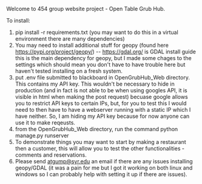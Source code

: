 Welcome to 454 group website project - Open Table Grub Hub.

To install:

1. pip install -r requirements.txt (you may want to do this in a virtual environment there are many dependencies)
2. You may need to install additional stuff for geopy (found here https://pypi.org/project/geopy/) -- https://gdal.org/ is GDAL install guide this is the main dependency for geopy, but I made some chages to the settings which should mean you don't have to have trouble here but haven't tested installing on a fresh system. 
3. put .env file submitted to blackboard in OpenGrubHub_Web directory. This contains my API key. This wouldn't be necessary to hide in production (and in fact is not able to be when using googles API, it is visible in html when making the post request) becuase google allows you to restrict API keys to certain IPs, but, for you to test this I would need to then have to have a webserver running with a static IP which I have neither. So, I am hiding my API key because for now anyone can use it to make reqeusts. 
4. from the OpenGrubHub_Web directory, run the command python manage.py runserver
5. To demonstrate things you may want to start by making a restaurant then a customer, this will allow you to test the other functionalities - comments and reservations.
6. Please send atgump@syr.edu an email if there are any issues installing geopy/GDAL (it was a pain for me but I got it working on both linux and windows so I can probably help with setting it up if there are issues).